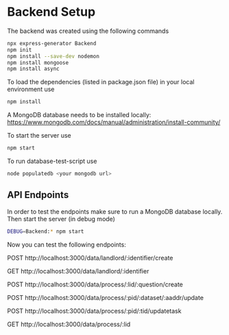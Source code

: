 # Backend Setup

The backend was created using the following commands
```bash
npx express-generator Backend
npm init
npm install --save-dev nodemon
npm install mongoose
npm install async
```

To load the dependencies (listed in package.json file) in your local environment use
```bash
npm install
```

A MongoDB database needs to be installed locally: https://www.mongodb.com/docs/manual/administration/install-community/

To start the server use
```bash
npm start
```

To run database-test-script use
```bash
node populatedb <your mongodb url> 
```

## API Endpoints

In order to test the endpoints make sure to run a MongoDB database locally. Then start the server (in debug mode)

```bash
DEBUG=Backend:* npm start
```

Now you can test the following endpoints:

POST
http://localhost:3000/data/landlord/:identifier/create

GET
http://localhost:3000/data/landlord/:identifier

POST
http://localhost:3000/data/process/:lid/:question/create

POST
http://localhost:3000/data/process/:pid/:dataset/:aaddr/update

POST
http://localhost:3000/data/process/:pid/:tid/updatetask

GET
http://localhost:3000/data/process/:lid